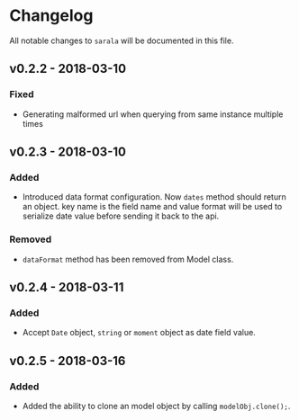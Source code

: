 # Changelog

All notable changes to `sarala` will be documented in this file.

## v0.2.2 - 2018-03-10

### Fixed
- Generating malformed url when querying from same instance multiple times

## v0.2.3 - 2018-03-10

### Added
- Introduced data format configuration. Now `dates` method should return an object. key name is the field name and value format will be used to serialize date value before sending it back to the api.

### Removed
- `dataFormat` method has been removed from Model class.

## v0.2.4 - 2018-03-11

### Added
- Accept `Date` object, `string` or `moment` object as date field value.

## v0.2.5 - 2018-03-16

### Added
- Added the ability to clone an model object by calling `modelObj.clone();`.
